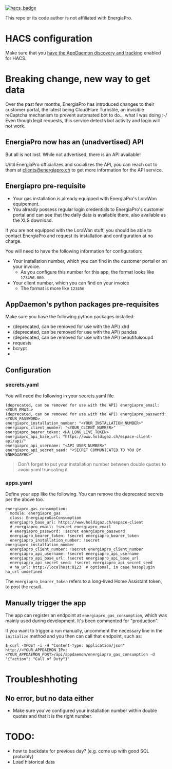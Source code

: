 [![hacs_badge](https://img.shields.io/badge/HACS-Default-41BDF5.svg?style=for-the-badge)](https://github.com/hacs/integration)

This repo or its code author is not affiliated with EnergiaPro.

# HACS configuration
Make sure that you [have the AppDaemon discovery and tracking](https://hacs.xyz/docs/categories/appdaemon_apps) enabled for HACS.

# Breaking change, new way to get data
Over the past few months, EnergiaPro has introduced changes to their customer portal, the latest being CloudFlare Turnstile, an invisible reCaptcha mechanism to prevent automated bot to do... what I was doing :-/ Even though legit requests, this service detects bot activity and login will not work.

## EnergiaPro now has an (unadvertised) API
But all is not lost. While not advertised, there is an API available!

Until EnergiaPro officializes and socializes the API, you can reach out to them at clients@energiapro.ch to get more information for the API service.

## Energiapro pre-requisite
- Your gas installation is already equipped with EnergiaPro's LoraWan equipement.
- You already possess regular login credentials to EnergiaPro's customer portal and can see that the daily data is available there, also available as the XLS download.

If you are not equipped with the LoraWan stuff, you should be able to contact EnergiaPro and request its installation and configuration at no charge.

You will need to have the following information for configuration:
- Your installation number, which you can find in the customer portal or on your invoice.
  - As you configure this number for this app, the format looks like `123456.000`
- Your client number, which you can find on your invoice
  - The format is more like `123456`

## AppDaemon's python packages pre-requisites
Make sure you have the following python packages installed:
- (deprecated, can be removed for use with the API) xlrd
- (deprecated, can be removed for use with the API) pandas
- (deprecated, can be removed for use with the API) beautifulsoup4
- requests
- bcrypt
-

## Configuration
### secrets.yaml
You will need the following in your secrets.yaml file

```
(deprecated, can be removed for use with the API) energiapro_email: <YOUR_EMAIL>
(deprecated, can be removed for use with the API) energiapro_password: <YOUR_PASSWORD>
energiapro_installation_number: "<YOUR_INSTALLATION_NUMBER>"
energiapro_client_number: "<YOUR_CLIENT_NUMBER>"
energiapro_bearer_token: <HA_LONG_LIVE_TOKEN>
energiapro_api_base_url: "https://www.holdigaz.ch/espace-client-api/api/"
energiapro_api_username: "<API USER NUMBER>"
energiapro_api_secret_seed: "<SECRET COMMUNICATED TO YOU BY ENERGIAPRO>"
```

> Don't forget to put your installation number between double quotes to avoid yaml truncating it.

### apps.yaml
Define your app like the following. You can remove the deprecated secrets per the above too.

```
energiapro_gas_consumption:
  module: energiapro_gas
  class: EnergiaproGasConsumption
  energiapro_base_url: https://www.holdigaz.ch/espace-client
  # energiapro_email: !secret energiapro_email
  # energiapro_password: !secret energiapro_password
  energiapro_bearer_token: !secret energiapro_bearer_token
  energiapro_installation_number: !secret energiapro_installation_number
  energiapro_client_number: !secret energiapro_client_number
  energiapro_api_username: !secret energiapro_api_username
  energiapro_api_base_url: !secret energiapro_api_base_url
  energiapro_api_secret_seed: !secret energiapro_api_secret_seed
  # ha_url: http://localhost:8123  # optional, in case hassplugin ha_url undefined
```

The `energiapro_bearer_token` refers to a long-lived Home Assistant token, to post the result.

## Manually trigger the app
The app can register an endpoint at `energiapro_gas_consumption`, which was mainly used during development. It's been commented for "production".

If you want to trigger a run manually, uncomment the necessary line in the `initialize` method and you then can call that endpoint, such as:

```
$ curl -XPOST -i -H "Content-Type: application/json"  http://<YOUR_APPDAEMON_IP>:<YOUR_APPDAEMON_PORT>/api/appdaemon/energiapro_gas_consumption -d '{"action": "Call of Duty"}'
```

# Troubleshhoting
## No error, but no data either
- Make sure you've configured your installation number within double quotes and that it is the right number.

# TODO:
- how to backdate for previous day? (e.g. come up with good SQL probably)
- Load historical data
